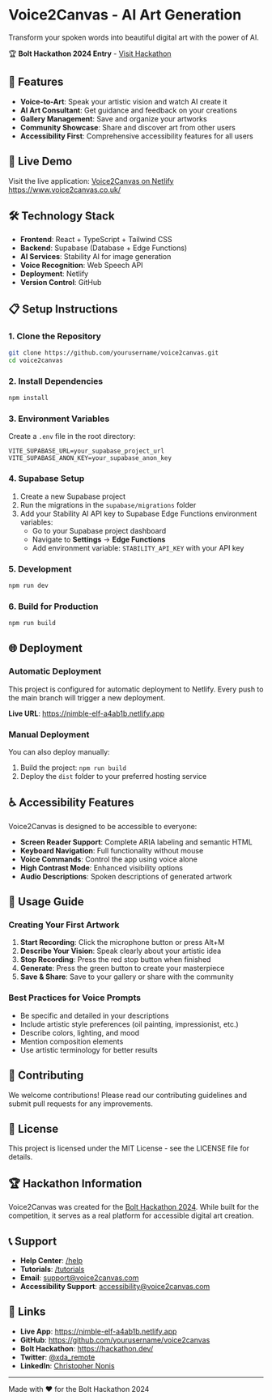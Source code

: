 # Voice2Canvas - AI Art Generation

Transform your spoken words into beautiful digital art with the power of AI.

🏆 **Bolt Hackathon 2024 Entry** - [Visit Hackathon](https://hackathon.dev/)

## 🌟 Features

- **Voice-to-Art**: Speak your artistic vision and watch AI create it
- **AI Art Consultant**: Get guidance and feedback on your creations
- **Gallery Management**: Save and organize your artworks
- **Community Showcase**: Share and discover art from other users
- **Accessibility First**: Comprehensive accessibility features for all users

## 🚀 Live Demo

Visit the live application: [Voice2Canvas on Netlify](https://nimble-elf-a4ab1b.netlify.app)     https://www.voice2canvas.co.uk/

## 🛠️ Technology Stack

- **Frontend**: React + TypeScript + Tailwind CSS
- **Backend**: Supabase (Database + Edge Functions)
- **AI Services**: Stability AI for image generation
- **Voice Recognition**: Web Speech API
- **Deployment**: Netlify
- **Version Control**: GitHub

## 📋 Setup Instructions

### 1. Clone the Repository

```bash
git clone https://github.com/yourusername/voice2canvas.git
cd voice2canvas
```

### 2. Install Dependencies

```bash
npm install
```

### 3. Environment Variables

Create a `.env` file in the root directory:

```env
VITE_SUPABASE_URL=your_supabase_project_url
VITE_SUPABASE_ANON_KEY=your_supabase_anon_key
```

### 4. Supabase Setup

1. Create a new Supabase project
2. Run the migrations in the `supabase/migrations` folder
3. Add your Stability AI API key to Supabase Edge Functions environment variables:
   - Go to your Supabase project dashboard
   - Navigate to **Settings** → **Edge Functions**
   - Add environment variable: `STABILITY_API_KEY` with your API key

### 5. Development

```bash
npm run dev
```

### 6. Build for Production

```bash
npm run build
```

## 🌐 Deployment

### Automatic Deployment

This project is configured for automatic deployment to Netlify. Every push to the main branch will trigger a new deployment.

**Live URL**: https://nimble-elf-a4ab1b.netlify.app

### Manual Deployment

You can also deploy manually:

1. Build the project: `npm run build`
2. Deploy the `dist` folder to your preferred hosting service

## ♿ Accessibility Features

Voice2Canvas is designed to be accessible to everyone:

- **Screen Reader Support**: Complete ARIA labeling and semantic HTML
- **Keyboard Navigation**: Full functionality without mouse
- **Voice Commands**: Control the app using voice alone
- **High Contrast Mode**: Enhanced visibility options
- **Audio Descriptions**: Spoken descriptions of generated artwork

## 🎨 Usage Guide

### Creating Your First Artwork

1. **Start Recording**: Click the microphone button or press Alt+M
2. **Describe Your Vision**: Speak clearly about your artistic idea
3. **Stop Recording**: Press the red stop button when finished
4. **Generate**: Press the green button to create your masterpiece
5. **Save & Share**: Save to your gallery or share with the community

### Best Practices for Voice Prompts

- Be specific and detailed in your descriptions
- Include artistic style preferences (oil painting, impressionist, etc.)
- Describe colors, lighting, and mood
- Mention composition elements
- Use artistic terminology for better results

## 🤝 Contributing

We welcome contributions! Please read our contributing guidelines and submit pull requests for any improvements.

## 📄 License

This project is licensed under the MIT License - see the LICENSE file for details.

## 🏆 Hackathon Information

Voice2Canvas was created for the [Bolt Hackathon 2024](https://hackathon.dev/). While built for the competition, it serves as a real platform for accessible digital art creation.

## 📞 Support

- **Help Center**: [/help](https://nimble-elf-a4ab1b.netlify.app/help)
- **Tutorials**: [/tutorials](https://nimble-elf-a4ab1b.netlify.app/tutorials)
- **Email**: support@voice2canvas.com
- **Accessibility Support**: accessibility@voice2canvas.com

## 🔗 Links

- **Live App**: https://nimble-elf-a4ab1b.netlify.app
- **GitHub**: https://github.com/yourusername/voice2canvas
- **Bolt Hackathon**: https://hackathon.dev/
- **Twitter**: [@xda_remote](https://x.com/xda_remote)
- **LinkedIn**: [Christopher Nonis](https://www.linkedin.com/in/christopher-nonis/)

---

Made with ❤️ for the Bolt Hackathon 2024
